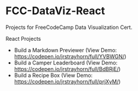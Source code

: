 # FCC-DataViz-React
Projects for FreeCodeCamp Data Visualization Cert.

React Projects
- Build a Markdown Previewer (View Demo: https://codepen.io/jrstrayhorn/full/YVBWGN/)
- Build a Camper Leaderboard (View Demo: https://codepen.io/jrstrayhorn/full/BdBRjE/)
- Build a Recipe Box (View Demo: https://codepen.io/jrstrayhorn/full/prjXyM/)